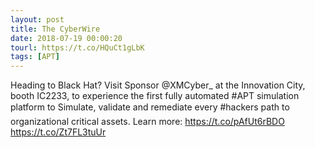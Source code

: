 ```yaml
---
layout: post
title: The CyberWire
date: 2018-07-19 00:00:20
tourl: https://t.co/HQuCt1gLbK
tags: [APT]
---
```

Heading to Black Hat? Visit Sponsor @XMCyber_ at the Innovation City, booth IC2233, to experience the first fully automated #APT simulation platform to Simulate, validate and remediate every #hackers path to organizational critical assets. Learn more: https://t.co/pAfUt6rBDO https://t.co/Zt7FL3tuUr